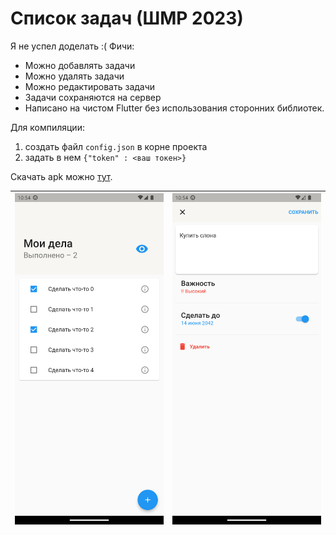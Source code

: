 # Список задач (ШМР 2023)
Я не успел доделать :(
Фичи:
* Можно добавлять задачи
* Можно удалять задачи
* Можно редактировать задачи
* Задачи сохраняются на сервер
* Написано на чистом Flutter без использования сторонних библиотек.

Для компиляции:
1. создать файл `config.json` в корне проекта
2. задать в нем `{"token" : <ваш токен>}`

Скачать apk можно [тут](https://github.com/peaashmeter/yandex_todo/releases/download/v1.1.0/app-release.apk).

| <img src="https://github.com/peaashmeter/yandex_todo/blob/main/screenshots/1.png" width="300">  |  <img src="https://github.com/peaashmeter/yandex_todo/blob/main/screenshots/2.png" width="300"> |
|:-:|---|



